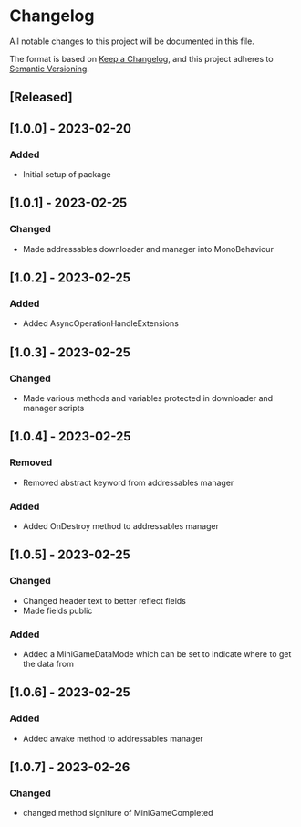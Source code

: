 # Changelog
All notable changes to this project will be documented in this file.

The format is based on [Keep a Changelog](https://keepachangelog.com/en/1.0.0/),
and this project adheres to [Semantic Versioning](https://semver.org/spec/v2.0.0.html).

## [Released]

## [1.0.0] - 2023-02-20
### Added
- Initial setup of package

## [1.0.1] - 2023-02-25
### Changed
- Made addressables downloader and manager into MonoBehaviour 

## [1.0.2] - 2023-02-25
### Added
- Added AsyncOperationHandleExtensions

## [1.0.3] - 2023-02-25
### Changed
- Made various methods and variables protected in downloader and manager scripts

## [1.0.4] - 2023-02-25
### Removed
- Removed abstract keyword from addressables manager

### Added
- Added OnDestroy method to addressables manager

## [1.0.5] - 2023-02-25
### Changed
- Changed header text to better reflect fields
- Made fields public

### Added
- Added a MiniGameDataMode which can be set to indicate where to get the data from

## [1.0.6] - 2023-02-25
### Added
- Added awake method to addressables manager

## [1.0.7] - 2023-02-26
### Changed
- changed method signiture of MiniGameCompleted